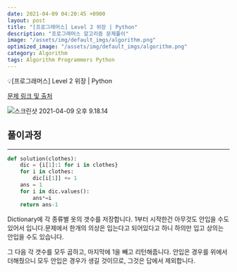 ```yaml
---
date: 2021-04-09 04:20:45 +0900
layout: post
title: "[프로그래머스] Level 2 위장 | Python"
description: "프로그래머스 알고리즘 문제풀이"
image: "/assets/img/default_imgs/algorithm.png"
optimized_image: "/assets/img/default_imgs/algorithm.png"
category: Algorithm
tags: Algorithm Programmers Python
---
```


<p class="callout"> 💡[프로그래머스] Level 2 위장 | Python</p>


[문제 링크 및 출처](https://programmers.co.kr/learn/courses/30/lessons/42576)

![스크린샷 2021-04-09 오후 9.18.14](https://i.imgur.com/gO0Teg4.png)

## 풀이과정
---

```python
def solution(clothes):
    dic = {i[1]:1 for i in clothes}
    for i in clothes:
        dic[i[1]] += 1
    ans = 1
    for i in dic.values():
        ans*=i
    return ans-1
```
Dictionary에 각 종류별 옷의 갯수를 저장합니다.
1부터 시작한건 아무것도 안입을 수도 있어서 입니다.문제에서 한개의 의상은 입는다고 되어있다고 하니 하의만 입고 상의는 안입을 수도 있습니다.

그 다음 각 갯수를 모두 곱하고, 마지막에 1을 빼고 리턴해줍니다. 안입은 경우를 위에서 더해줬으니 모두 안입은 경우가 생길 것이므로, 그것은 답에서 제외합니다.
